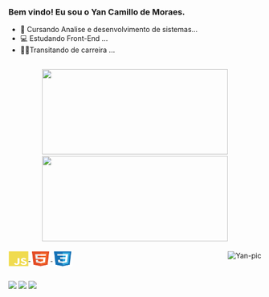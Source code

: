 ### Bem vindo! Eu sou o Yan Camillo de Moraes.



- 📖 Cursando Analise e desenvolvimento de sistemas...
- 💻 Estudando Front-End ...
- 🤞🏾Transitando de carreira ...
##
<div align="center">
  <a href="https://github.com/yanmoraes021">
  <img height="170em" width="370em" src="https://github-readme-stats.vercel.app/api?username=yanmoraes021&show_icons=true&theme=dark&include_all_commits=true&count_private=true"/>
  <img height="170em" width="370em" src="https://github-readme-stats.vercel.app/api/top-langs/?username=yanmoraes021&layout=compact&langs_count=7&theme=dark"/>
</div>

 <div style="display: inline_block"><br>
  <img align="center" alt="Yan-Js" height="30" width="40" src="https://raw.githubusercontent.com/devicons/devicon/master/icons/javascript/javascript-plain.svg">
 <img align="center" alt="Yan-HTML" height="30" width="40" src="https://raw.githubusercontent.com/devicons/devicon/master/icons/html5/html5-original.svg">
  <img align="center" alt="Yan-CSS" height="30" width="40" src="https://raw.githubusercontent.com/devicons/devicon/master/icons/css3/css3-original.svg">
   <img align="right" alt="Yan-pic" height="130" style"border-radius:50px;" 
  src="http://media.webdevacademy.com.br/2014/05/webdev-academy.png">
   
 ##
   
 <div>
   <a href="https://www.linkedin.com/in/yan-camillo-de-moraes-67a09b209/" target="_blank"><img src="https://img.shields.io/badge/-LinkedIn-%230077B5?style=for-the-badge&logo=linkedin&logoColor=white" target="_blank"></a>
  <a href = "mailto:yancamillo.mkt@gmail.com"><img src="https://img.shields.io/badge/-Gmail-%23333?style=for-the-badge&logo=gmail&logoColor=white" target="_blank"></a>
   <a href="https://www.instagram.com/camillomoraes/" target="_blank"><img src="https://img.shields.io/badge/-Instagram-%23E4405F?style=for-the-badge&logo=instagram&logoColor=white" target="_blank"></a>
  </div>
 
 
